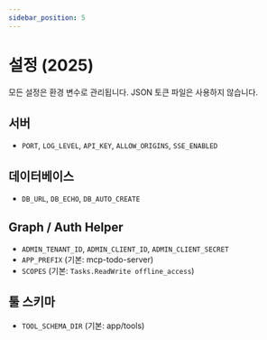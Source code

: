 ```yaml
---
sidebar_position: 5
---
```


# 설정 (2025)

모든 설정은 환경 변수로 관리됩니다. JSON 토큰 파일은 사용하지 않습니다.

## 서버
- `PORT`, `LOG_LEVEL`, `API_KEY`, `ALLOW_ORIGINS`, `SSE_ENABLED`

## 데이터베이스
- `DB_URL`, `DB_ECHO`, `DB_AUTO_CREATE`

## Graph / Auth Helper
- `ADMIN_TENANT_ID`, `ADMIN_CLIENT_ID`, `ADMIN_CLIENT_SECRET`
- `APP_PREFIX` (기본: mcp-todo-server)
- `SCOPES` (기본: `Tasks.ReadWrite offline_access`)

## 툴 스키마
- `TOOL_SCHEMA_DIR` (기본: app/tools)

